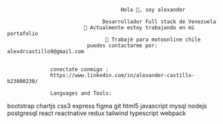                                          Hola 👋, soy alexander

                                   Desarrollador Full stack de Venezuela
                             🔭 Actualmente estoy trabajando en mi portafolio
                                    🤝 Trabajé para motoonline chile
                              puedes contactarme por: alexdrcastillo9@gmail.com


                  conectate conmigo : 
                  https://www.linkedin.com/in/alexander-castillo-b23000230/
                  
                  Languages and Tools:
bootstrap chartjs css3 express figma git html5 javascript mysql nodejs postgresql react reactnative redux tailwind typescript webpack

<!--
**Alexdrcastillo/Alexdrcastillo** is a ✨ _special_ ✨ repository because its `README.md` (this file) appears on your GitHub profile.

Here are some ideas to get you started:

- 🔭 I’m currently working on ...
- 🌱 I’m currently learning ...
- 👯 I’m looking to collaborate on ...
- 🤔 I’m looking for help with ...
- 💬 Ask me about ...
- 📫 How to reach me: ...
- 😄 Pronouns: ...
- ⚡ Fun fact: ...
-->
